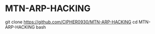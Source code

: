 # MTN-ARP-HACKING

git clone https://github.com/CIPHER0930/MTN-ARP-HACKING
cd MTN-ARP-HACKING
bash 
